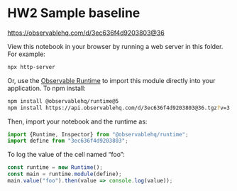 # HW2 Sample baseline

https://observablehq.com/d/3ec636f4d9203803@36

View this notebook in your browser by running a web server in this folder. For
example:

~~~sh
npx http-server
~~~

Or, use the [Observable Runtime](https://github.com/observablehq/runtime) to
import this module directly into your application. To npm install:

~~~sh
npm install @observablehq/runtime@5
npm install https://api.observablehq.com/d/3ec636f4d9203803@36.tgz?v=3
~~~

Then, import your notebook and the runtime as:

~~~js
import {Runtime, Inspector} from "@observablehq/runtime";
import define from "3ec636f4d9203803";
~~~

To log the value of the cell named “foo”:

~~~js
const runtime = new Runtime();
const main = runtime.module(define);
main.value("foo").then(value => console.log(value));
~~~
